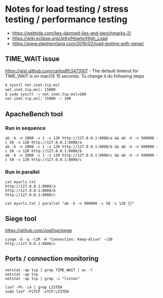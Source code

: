 #  Notes for load testing / stress testing / performance testing

 * https://webtide.com/lies-damned-lies-and-benchmarks-2/
 * https://wiki.eclipse.org/Jetty/Howto/High_Load
 * https://www.stephenrlang.com/2016/02/load-testing-with-siege/

## TIME_WAIT issue
https://gist.github.com/carlos8f/3473107 - The default timeout for TIME_WAIT is on macOS 15 seconds. To change it do following steps
```bash
$ sysctl net.inet.tcp.msl
net.inet.tcp.msl: 15000
$ sudo sysctl -w net.inet.tcp.msl=100
net.inet.tcp.msl: 15000 -> 100
```

## ApacheBench tool
### Run in sequence
```
ab -k -n 2000 -c 1 -s 120 http://127.0.0.1:8080/a && ab -k -n 500000 -c 50 -s 120 http://127.0.0.1:8080/a
ab -k -n 2000 -c 1 -s 120 http://127.0.0.1:8080/b && ab -k -n 500000 -c 50 -s 120 http://127.0.0.1:8080/b
ab -k -n 2000 -c 1 -s 120 http://127.0.0.1:8080/c && ab -k -n 500000 -c 50 -s 120 http://127.0.0.1:8080/c
```
### Run in parallel
```
cat myurls.txt
http://127.0.0.1:8080/a
http://127.0.0.1:8080/b
http://127.0.0.1:8080/c

cat myurls.txt | parallel "ab -k -n 500000 -c 50 -s 120 {}"
```

## Siege tool
https://github.com/JoeDog/siege
```
siege -b -q -t2M -H "Connection: Keep-Alive" -c50 http://127.0.0.1:8080/c
```
## Ports / connection monitoring
```
netstat -ap tcp | grep TIME_WAIT | wc -l
netstat -ap tcp
netstat -ap tcp | grep -i "listen"
```
```
lsof -Pn -i4 | grep LISTEN
sudo lsof -PiTCP -sTCP:LISTEN
```